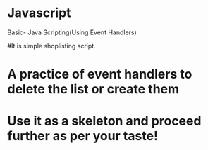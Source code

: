 # Javascript
Basic- Java Scripting(Using Event Handlers)

#It is simple shoplisting script.
# A practice of event handlers to delete the list or create them
# Use it as a skeleton and proceed further as per your taste!
